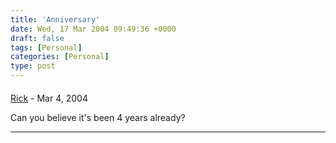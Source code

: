 ```yaml
---
title: 'Anniversary'
date: Wed, 17 Mar 2004 09:49:36 +0000
draft: false
tags: [Personal]
categories: [Personal]
type: post
---
```



#### 
[Rick]( "") - <time datetime="2004-03-18 06:39:36">Mar 4, 2004</time>

Can you believe it's been 4 years already?
<hr />
